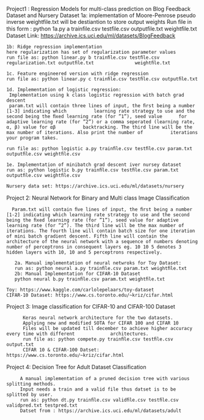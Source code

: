 Project1 : Regression Models for multi-class prediction on Blog Feedback Dataset and Nursery Dataset
    1a: implementation of  Moore-Penrose pseudo inverse 
    weightfile.txt will be destiantion to store output weights 
    Run file in this form : python 1a.py a trainﬁle.csv testﬁle.csv outputﬁle.txt weightﬁle.txt
    Dataset Link: https://archive.ics.uci.edu/ml/datasets/BlogFeedback
    
    1b: Ridge regression implementation
    here regularization has set of regularization parameter values
    run file as: python linear.py b trainﬁle.csv testﬁle.csv regularization.txt outputﬁle.txt               weightﬁle.txt
    
    1c. Feature engineered version with ridge regression
    run file as: python linear.py c trainﬁle.csv testﬁle.csv outputﬁle.txt 
    
    1d. Implementation of logistic regression:
     Implementation using k class logistic regression with batch grad descent
     param.txt will contain three lines of input, the ﬁrst being a number [1-3] indicating which          learning rate strategy to use and the second being the ﬁxed learning rate (for ”1”), seed value      for adaptive learning rate (for ”2”) or a comma seperated (learning rate, α, β) value for αβ          backtracking. The third line will be the max number of iterations. Also print the number of          iterations your program takes.
    
    run file as: python logistic a.py trainﬁle.csv testﬁle.csv param.txt outputﬁle.csv weightﬁle.csv 
    
    1e. Implementation of minibatch grad descent iver nursey dataset
    run as: python logistic b.py trainﬁle.csv testﬁle.csv param.txt outputﬁle.csv weightﬁle.csv 
   
    Nursery data set: https://archive.ics.uci.edu/ml/datasets/nursery 

Project 2: Neural Network for Binary and Multi class Image Classiﬁcation

      Param.txt will contain ﬁve lines of input, the ﬁrst being a number [1-2] indicating which learning rate strategy to use and the second being the ﬁxed learning rate (for ”1”), seed value for adaptive learning rate (for ”2”). The third line will be the max number of iterations. The fourth line will contain batch size for one iteration of mini batch gradient descent. Fifth line will contain the architecture of the neural network with a sequence of numbers denoting number of perceptrons in consequent layers eg. 10 10 5 denotes 3 hidden layers with 10, 10 and 5 perceptrons respectively. 

       2a. Manual implementation of neural netwroks for Toy Dataset:
       run as: python neural a.py trainﬁle.csv param.txt weightﬁle.txt 
       2b: Manual Implementation for CIFAR-10 Dataset
       python neural b.py trainﬁle.csv param.txt weightﬁle.txt 
       
    Toy: https://www.kaggle.com/carlolepelaars/toy-dataset
    CIFAR-10 Dataset: https://www.cs.toronto.edu/~kriz/cifar.html
  
  Project 3: Image classification for CIFAR-10 and CIFAR-100 Dataset
  
          Keras neural network architecture for the two datasets.
          Applying new and modified SOTA for CIFAR 100 and CIFAR 10
          Files will be updated till december to achieve higher accuracy every time with different             architectures.
          run file as: python compete.py trainﬁle.csv testﬁle.csv output.txt 
          CIFAR 10 & CIFAR-100 Datset: https://www.cs.toronto.edu/~kriz/cifar.html
  
 Project 4: Decision Tree for Adult Dataset Classiﬁcation
            
         A manual implementation of a pruned decision tree with various splitting methods.
         Input needs a train and a valid file thus datset is to be splitted by user. 
         run as: python dt.py trainﬁle.csv validﬁle.csv testﬁle.csv validpred.txt testpred.txt 
         Datset from : https://archive.ics.uci.edu/ml/datasets/adult
       
       

    
